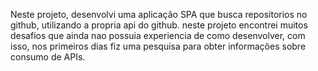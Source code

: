 Neste projeto, desenvolvi uma aplicação SPA que busca repositorios no github, utilizando a propria api do github.
neste projeto encontrei muitos desafios que ainda nao possuia experiencia de como desenvolver, com isso, nos primeiros dias fiz uma pesquisa para obter informações sobre consumo de APIs.

